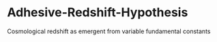 # Adhesive-Redshift-Hypothesis
Cosmological redshift as emergent from variable fundamental constants  
